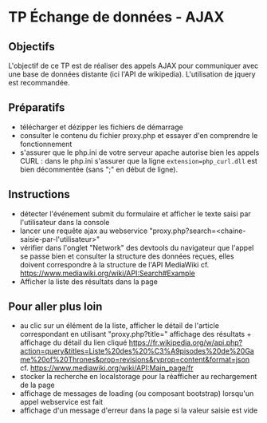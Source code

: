 # TP Échange de données - AJAX

## Objectifs
L'objectif de ce TP est de réaliser des appels AJAX pour communiquer avec une base de données distante (ici l'API de wikipedia). L'utilisation de jquery est recommandée.

## Préparatifs
- télécharger et dézipper les fichiers de démarrage
- consulter le contenu du fichier proxy.php et essayer d'en comprendre le fonctionnement
- s'assurer que le php.ini de votre serveur apache autorise bien les appels CURL : dans le php.ini s'assurer que la ligne `extension=php_curl.dll` est bien décommentée (sans ";" en début de ligne).

## Instructions
- détecter l'événement submit du formulaire et afficher le texte saisi par l'utilisateur dans la console
- lancer une requête ajax au webservice "proxy.php?search=<chaine-saisie-par-l'utilisateur>"
- vérifier dans l'onglet "Network" des devtools du navigateur que l'appel se passe bien et consulter la structure des données reçues, elles doivent correspondre à la structure de l'API MediaWiki cf. https://www.mediawiki.org/wiki/API:Search#Example
- Afficher la liste des résultats dans la page

## Pour aller plus loin
- au clic sur un élément de la liste, afficher le détail de l'article correspondant en utilisant "proxy.php?title=<titre-de-la-page>"
    affichage des résultats + affichage du détail du lien cliqué
    https://fr.wikipedia.org/w/api.php?action=query&titles=Liste%20des%20%C3%A9pisodes%20de%20Game%20of%20Thrones&prop=revisions&rvprop=content&format=json
    cf. https://www.mediawiki.org/wiki/API:Main_page/fr
- stocker la recherche en localstorage pour la réafficher au rechargement de la page
- affichage de messages de loading (ou composant bootstrap) lorsqu'un appel webservice est fait
- affichage d'un message d'erreur dans la page si la valeur saisie est vide